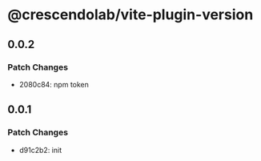 # @crescendolab/vite-plugin-version

## 0.0.2

### Patch Changes

- 2080c84: npm token

## 0.0.1

### Patch Changes

- d91c2b2: init
